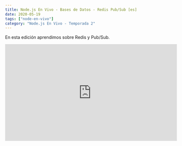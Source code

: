 ```yaml
---
title: Node.js En Vivo - Bases de Datos - Redis Pub/Sub [es]
date: 2020-05-19
tags: ["node-en-vivo"]
category: "Node.js En Vivo - Temporada 2"
---
```


En esta edición aprendimos sobre Redis y Pub/Sub.

<iframe class="mt-2" width="560" height="315" src="https://www.youtube.com/embed/aUUtVawhJfA" title="YouTube video player" frameborder="0" allow="accelerometer; autoplay; clipboard-write; encrypted-media; gyroscope; picture-in-picture" allowfullscreen></iframe>
